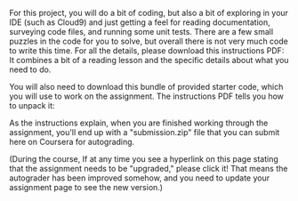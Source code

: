 

For this project, you will do a bit of coding, but also a bit of exploring in your IDE (such as Cloud9) and just getting a feel for reading documentation, surveying code files, and running some unit tests. There are a few small puzzles in the code for you to solve, but overall there is not very much code to write this time. For all the details, please download this instructions PDF: It combines a bit of a reading lesson and the specific details about what you need to do.

You will also need to download this bundle of provided starter code, which you will use to work on the assignment. The instructions PDF tells you how to unpack it:

As the instructions explain, when you are finished working through the assignment, you'll end up with a "submission.zip" file that you can submit here on Coursera for autograding.

(During the course, If at any time you see a hyperlink on this page stating that the assignment needs to be "upgraded," please click it! That means the autograder has been improved somehow, and you need to update your assignment page to see the new version.)
